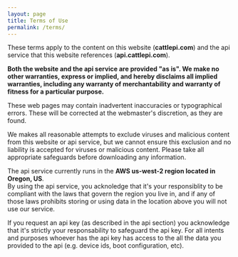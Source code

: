 ```yaml
---
layout: page
title: Terms of Use
permalink: /terms/
---
```


These terms apply to the content on this website (**cattlepi.com**) and the api service that this website references (**api.cattlepi.com**).  

**Both the website and the api service are provided "as is". We make no other warranties, express or implied, and hereby disclaims all implied warranties, including any warranty of merchantability and warranty of fitness for a particular purpose.**

These web pages may contain inadvertent inaccuracies or typographical errors. These will be corrected at the webmaster's discretion, as they are found.

We makes all reasonable attempts to exclude viruses and malicious content from this website or api service, but we cannot ensure this exclusion and no liability is accepted for viruses or malicious content. Please take all appropriate safeguards before downloading any information.

The api service currently runs in the **AWS us-west-2 region located in Oregon, US**.  
By using the api service, you acknoledge that it's your responsiblity to be compliant with the laws that govern the region you live in, and if any of those laws prohibits storing or using data in the location above you will not use our service.

If you request an api key (as described in the api section) you acknowledge that it's strictly your responsability to safeguard the api key. For all intents and purposes whoever has the api key has access to the all the data you provided to the api (e.g. device ids, boot configuration, etc).